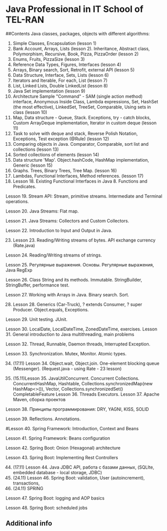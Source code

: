# Java Professional in IT School of TEL-RAN #
##Contents
Java classes, packages, objects with different algorithms:
1. Simple Classes, Encapsulation (lesson 1)
2. Bank Account, Arrays, Lists (lesson 2). Inheritance, Abstract class, Polymorphism, Recursive, Book, Pizza, PizzaOrder (lesson 2)
3. Enums, Fruits, PizzaSize (lesson 3)
4. Reference Data Types, Figures, Interfaces (lesson 4)
5. Arrays, Binary search, Sort, Retrofit, external API (lesson 5)
6. Data Structure, Interface, Sets, Lists (lesson 6)
7. Iterators and Iterable, For each, List (lesson 7)
8. List, Linked Lists, Double LinkedList (lesson 8)
9. Java Set implementation (lesson 9) 
10. Architecture Sample "Command" - SAM (single action method) interface, 
  Anonymous Inside Class, Lambda expressions, Set, HashSet (the most effective), 
  LinkedSet, TreeSet, Comparable, Using sets in class (lesson 10)  
11. Map, Data structure - Queue, Stack. Exceptions, try - catch blocks, Custom ArrayDeque implementation, Iterator in custom deque (lesson 11)
12. Task to solve with deque and stack, Reverse Polish Notation, Exceptions, Test exception (@Rule) (lesson 12)
13. Comparing objects in Java. Comparator, Comparable, sort list and collections (lesson 13)
14. Sorted collections of elements (lesson 14)
15. Data structure 'Map'. Object.hashCode, HashMap implementation, Generic (lesson 15)
16. Graphs. Trees, Binary Trees, Tree Map. (lesson 16)
17. Lambdas, Functional Interfaces, Method references. (lesson 17)
18. Lesson 18. Existing Functional Interfaces in Java 8. Functions and Predicates.

Lesson 19. Stream API: Stream, primitive streams. Intermediate and Terminal operations.

Lesson 20. Java Streams: Flat map.

Lesson 21. Java Streams: Collectors and Custom Collectors.

Lesson 22. Introduction to Input and Output in Java.

23. Lesson 23. Reading/Writing streams of bytes. API exchange currency (Rate.java)

Lesson 24. Reading/Writing streams of strings.

Lesson 25. Регулярные выражения. Основы. Регулярные выражения, Java RegExp

Lesson 26. Class String and its methods. Immutable. StringBuilder, StringBuffer, performance test.

Lesson 27. Working with Arrays in Java. Binary search. Sort.

28. Lesson 28. Generics (Car-Truck), ? extends Consumer, ? super Producer. Object.equals, Exceptions.

Lesson 29. Unit testing. JUnit.

Lesson 30. LocalDate, LocalDateTime, ZonedDateTime, exercises.
Lesson 31. General introduction to Java multithreading, main problems

Lesson 32. Thread, Runnable, Daemon threads, Interrupted Exception.

Lesson 33. Synchronization. Mutex, Monitor. Atomic types.

34. (17.11) Lesson 34. Object.wait, Object.join. One-element blocking queue (Messenger). 
    (Request.java - using Rate - 23 lesson)
    
35. (15.11)Lesson 35. JavaUtilConcurrent. Concurrent Collections. ConcurrentHashMap, Hashtable, 
    Collections.synchronizedMap(new HashMap<>()), Vector, Collections.synchronizedSet()
    CompletableFeature
Lesson 36. Threads Executors.
Lesson 37. Apache Maven, сборка проектов

Lesson 38. Принципы программирования: DRY, YAGNI, KISS, SOLID

Lesson 39. Reflections. Annotations.

#Lesson 40. Spring Framework: Introduction, Context and Beans

Lesson 41. Spring Framework: Beans configuration

Lesson 42. Spring Boot: Onion (Hexagonal) architecture

Lesson 43. Spring Boot: Implementing Rest Controllers

44. (17.11) Lesson 44. Java JDBC API, работа с базами данных, (SQLIte, embedded database - local storage, JDBC)
46. (24.11) Lesson 46. Spring Boot: validation, User (autoincrement), transactions, 
47. (24.11) SPRING

Lesson 47. Spring Boot: logging and AOP basics

Lesson 48. Spring Boot: scheduled jobs

## Additional info

